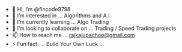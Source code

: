 - 👋 Hi, I’m @fincode9798
- 👀 I’m interested in ... Algorithms and A.I
- 🌱 I’m currently learning ... Algo Trading
- 💞️ I’m looking to collaborate on ... Trading / Speed Trading projects
- 📫 How to reach me ... rajkajupachoo@gmail.com
- ⚡ Fun fact: ... Build Your Own Luck ...

<!---
fincode9798/fincode9798 is a ✨ special ✨ repository because its `README.md` (this file) appears on your GitHub profile.
You can click the Preview link to take a look at your changes.
--->
